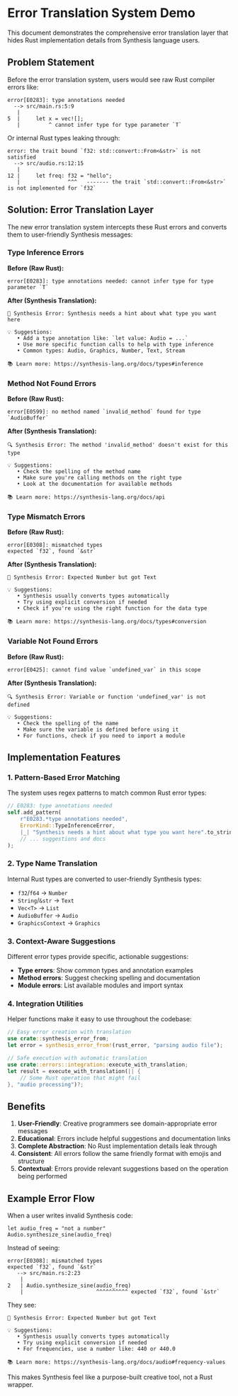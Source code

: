 # Error Translation System Demo

This document demonstrates the comprehensive error translation layer that hides Rust implementation details from Synthesis language users.

## Problem Statement

Before the error translation system, users would see raw Rust compiler errors like:

```
error[E0283]: type annotations needed
  --> src/main.rs:5:9
   |
5  |     let x = vec![];
   |         ^ cannot infer type for type parameter `T`
```

Or internal Rust types leaking through:

```
error: the trait bound `f32: std::convert::From<&str>` is not satisfied
  --> src/audio.rs:12:15
   |
12 |     let freq: f32 = "hello";
   |               ^^^   ------- the trait `std::convert::From<&str>` is not implemented for `f32`
```

## Solution: Error Translation Layer

The new error translation system intercepts these Rust errors and converts them to user-friendly Synthesis messages:

### Type Inference Errors

**Before (Raw Rust):**
```
error[E0283]: type annotations needed: cannot infer type for type parameter `T`
```

**After (Synthesis Translation):**
```
🔄 Synthesis Error: Synthesis needs a hint about what type you want here

💡 Suggestions:
   • Add a type annotation like: `let value: Audio = ...`
   • Use more specific function calls to help with type inference
   • Common types: Audio, Graphics, Number, Text, Stream

📚 Learn more: https://synthesis-lang.org/docs/types#inference
```

### Method Not Found Errors

**Before (Raw Rust):**
```
error[E0599]: no method named `invalid_method` found for type `AudioBuffer`
```

**After (Synthesis Translation):**
```
🔍 Synthesis Error: The method 'invalid_method' doesn't exist for this type

💡 Suggestions:
   • Check the spelling of the method name
   • Make sure you're calling methods on the right type
   • Look at the documentation for available methods

📚 Learn more: https://synthesis-lang.org/docs/api
```

### Type Mismatch Errors

**Before (Raw Rust):**
```
error[E0308]: mismatched types
expected `f32`, found `&str`
```

**After (Synthesis Translation):**
```
🔄 Synthesis Error: Expected Number but got Text

💡 Suggestions:
   • Synthesis usually converts types automatically
   • Try using explicit conversion if needed
   • Check if you're using the right function for the data type

📚 Learn more: https://synthesis-lang.org/docs/types#conversion
```

### Variable Not Found Errors

**Before (Raw Rust):**
```
error[E0425]: cannot find value `undefined_var` in this scope
```

**After (Synthesis Translation):**
```
🔍 Synthesis Error: Variable or function 'undefined_var' is not defined

💡 Suggestions:
   • Check the spelling of the name
   • Make sure the variable is defined before using it
   • For functions, check if you need to import a module
```

## Implementation Features

### 1. Pattern-Based Error Matching

The system uses regex patterns to match common Rust error types:

```rust
// E0283: type annotations needed
self.add_pattern(
    r"E0283.*type annotations needed",
    ErrorKind::TypeInferenceError,
    |_| "Synthesis needs a hint about what type you want here".to_string(),
    // ... suggestions and docs
);
```

### 2. Type Name Translation

Internal Rust types are converted to user-friendly Synthesis types:

- `f32`/`f64` → `Number`
- `String`/`&str` → `Text`
- `Vec<T>` → `List`
- `AudioBuffer` → `Audio`
- `GraphicsContext` → `Graphics`

### 3. Context-Aware Suggestions

Different error types provide specific, actionable suggestions:

- **Type errors**: Show common types and annotation examples
- **Method errors**: Suggest checking spelling and documentation
- **Module errors**: List available modules and import syntax

### 4. Integration Utilities

Helper functions make it easy to use throughout the codebase:

```rust
// Easy error creation with translation
use crate::synthesis_error_from;
let error = synthesis_error_from!(rust_error, "parsing audio file");

// Safe execution with automatic translation
use crate::errors::integration::execute_with_translation;
let result = execute_with_translation(|| {
    // Some Rust operation that might fail
}, "audio processing")?;
```

## Benefits

1. **User-Friendly**: Creative programmers see domain-appropriate error messages
2. **Educational**: Errors include helpful suggestions and documentation links
3. **Complete Abstraction**: No Rust implementation details leak through
4. **Consistent**: All errors follow the same friendly format with emojis and structure
5. **Contextual**: Errors provide relevant suggestions based on the operation being performed

## Example Error Flow

When a user writes invalid Synthesis code:

```synthesis
let audio_freq = "not a number"
Audio.synthesize_sine(audio_freq)
```

Instead of seeing:
```
error[E0308]: mismatched types
expected `f32`, found `&str`
   --> src/main.rs:2:23
    |
2   | Audio.synthesize_sine(audio_freq)
    |                       ^^^^^^^^^^ expected `f32`, found `&str`
```

They see:
```
🔄 Synthesis Error: Expected Number but got Text

💡 Suggestions:
   • Synthesis usually converts types automatically
   • Try using explicit conversion if needed
   • For frequencies, use a number like: 440 or 440.0

📚 Learn more: https://synthesis-lang.org/docs/audio#frequency-values
```

This makes Synthesis feel like a purpose-built creative tool, not a Rust wrapper.